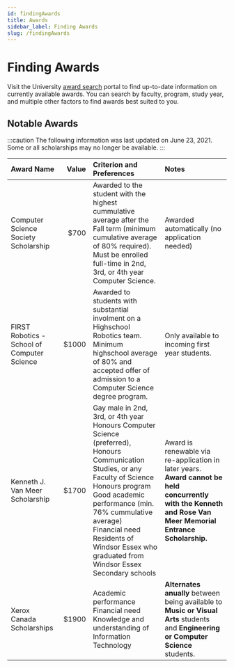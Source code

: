 ```yaml
---
id: findingAwards
title: Awards
sidebar_label: Finding Awards
slug: /findingAwards
---
```


# Finding Awards

Visit the University [award search][awardsearch] portal to find up-to-date information on currently available awards. You can search by faculty, program, study year, and multiple other factors to find awards best suited to you.

## Notable Awards

:::caution
The following information was last updated on June 23, 2021. Some or all scholarships may no longer be available.
:::

| Award Name | Value | Criterion and Preferences | Notes |
| :- | -: | :- | :- |
| Computer Science Society Scholarship | $700 | Awarded to the student with the highest cummulative average after the Fall term (minimum cumulative average of 80% required). <br/> Must be enrolled full-time in 2nd, 3rd, or 4th year Computer Science. | Awarded automatically (no application needed) |
| FIRST Robotics - School of Computer Science | $1000 | Awarded to students with substantial involment on a Highschool Robotics team. <br/> Minimum highschool average of 80% and accepted offer of admission to a Computer Science degree program. | Only available to incoming first year students. |
| Kenneth J. Van Meer Scholarship | $1700 | Gay male in 2nd, 3rd, or 4th year Honours Computer Science (preferred), Honours Communication Studies, or any Faculty of Science Honours program <br/> Good academic performance (min. 76% cummulative average) <br/> Financial need <br /> Residents of Windsor Essex who graduated from Windsor Essex Secondary schools | Award is renewable via re-application in later years. **Award cannot be held concurrently with the Kenneth and Rose Van Meer Memorial Entrance Scholarship.** |
| Xerox Canada Scholarships | $1900 | Academic performance <br/> Financial need <br/> Knowledge and understanding of Information Technology | **Alternates anually** between being available to **Music or Visual Arts** students and **Engineering or Computer Science** students. |

[awardsearch]: https://www.uwindsor.ca/studentawards/awards-search?ACAD_CAREER=UGRD&UW_FAC=SCIENCE
